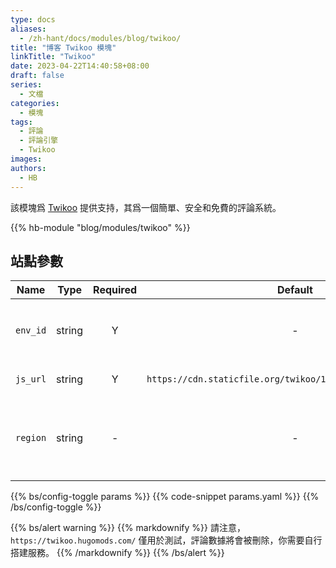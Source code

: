 ```yaml
---
type: docs
aliases:
  - /zh-hant/docs/modules/blog/twikoo/
title: "博客 Twikoo 模塊"
linkTitle: "Twikoo"
date: 2023-04-22T14:40:58+08:00
draft: false
series:
  - 文檔
categories:
  - 模塊
tags:
  - 評論
  - 評論引擎
  - Twikoo
images:
authors:
  - HB
---
```


該模塊爲 [Twikoo](https://github.com/imaegoo/twikoo) 提供支持，其爲一個簡單、安全和免費的評論系統。

<!--more-->

{{% hb-module "blog/modules/twikoo" %}}

## 站點參數

| Name     |  Type  | Required |                           Default                            | Description                                         |
| -------- | :----: | :------: | :----------------------------------------------------------: | --------------------------------------------------- |
| `env_id` | string |    Y     |                              -                               | 騰訊雲環境 ID 或自搭建服務器 URL。                  |
| `js_url` | string |    Y     | `https://cdn.staticfile.org/twikoo/1.6.16/twikoo.all.min.js` | JS 腳本 URL。                                       |
| `region` | string |    -     |                              -                               | 騰訊雲環境地域，如：`ap-shanghai`、`ap-guangzhou`。 |

{{% bs/config-toggle params %}}
{{% code-snippet params.yaml %}}
{{% /bs/config-toggle %}}

{{% bs/alert warning %}}
{{% markdownify %}}
請注意，`https://twikoo.hugomods.com/` 僅用於測試，評論數據將會被刪除，你需要自行搭建服務。
{{% /markdownify %}}
{{% /bs/alert %}}
